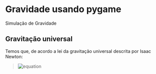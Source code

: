# Gravidade usando pygame
Simulação de Gravidade
## Gravitação universal
Temos que, de acordo a lei da gravitação universal descrita por Isaac Newton: 
>![equation](https://latex.codecogs.com/gif.latex?F&space;=&space;\frac{G&space;mM}{d^{2}})

